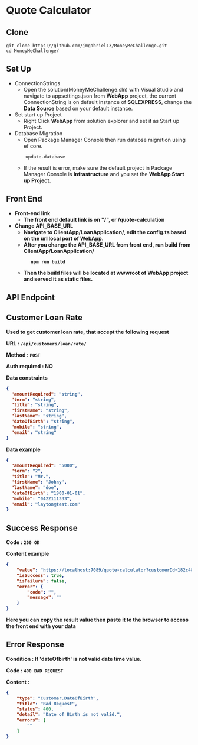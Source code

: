 # Quote Calculator

## Clone

```shell
git clone https://github.com/jmgabriel13/MoneyMeChallenge.git
cd MoneyMeChallenge/
```

## Set Up
- ConnectionStrings
    - Open the solution(MoneyMeChallenge.sln) with Visual Studio and navigate to appsettings.json from <b>WebApp</b> project, the current ConnectionString is on default instance of <b>SQLEXPRESS</b>, change the <b>Data Source</b> based on your default instance.
- Set start up Project
    - Right Click <b>WebApp</b> from solution explorer and set it as Start up Project.
- Database Migration
    - Open Package Manager Console then run databse migration using ef core.
    ```shell
        update-database
    ```
    - If the result is error, make sure the default project in Package Manager Console is <b>Infrastructure</b> and you set the <b>WebApp<b> Start up Project.
 
## Front End
- Front-end link
    - The front end default link is on <b>"/"</b>, or <b>/quote-calculation</b>
- Change API_BASE_URL
  - Navigate to <b>ClientApp/LoanApplication/</b>, edit the <b>config.ts</b> based on the url local port of <b>WebApp</b>.
  - After you change the API_BASE_URL from front end, run build from <b>ClientApp/LoanApplication/</b>
  ```shell
        npm run build
  ```
  - Then the build files will be located at wwwroot of <b>WebApp</b> project and served it as static files.


## API Endpoint

## Customer Loan Rate

Used to get customer loan rate, that accept the following request

**URL** : `/api/customers/loan/rate/`

**Method** : `POST`

**Auth required** : NO

**Data constraints**

```json
{
  "amountRequired": "string",
  "term": "string",
  "title": "string",
  "firstName": "string",
  "lastName": "string",
  "dateOfBirth": "string",
  "mobile": "string",
  "email": "string"
}
```

**Data example**

```json
{
  "amountRequired": "5000",
  "term": "2",
  "title": "Mr.",
  "firstName": "Johny",
  "lastName": "doe",
  "dateOfBirth": "1900-01-01",
  "mobile": "0422111333",
  "email": "layton@test.com"
}
```

## Success Response

**Code** : `200 OK`

**Content example**

```json
{
    "value": "https://localhost:7089/quote-calculator?customerId=182c4852-3876-4deb-97d6-fee1057d8baa",
    "isSuccess": true,
    "isFailure": false,
    "error": {
        "code": "",
        "message": ""
    }
}
```
**Here you can copy the result value then paste it to the browser to access the front end with your data**

## Error Response

**Condition** : If 'dateOfbirth' is not valid date time value.

**Code** : `400 BAD REQUEST`

**Content** :

```json
{
    "type": "Customer.DateOfBirth",
    "title": "Bad Request",
    "status": 400,
    "detail": "Date of Birth is not valid.",
    "errors": [
        ""
    ]
}
```
    
